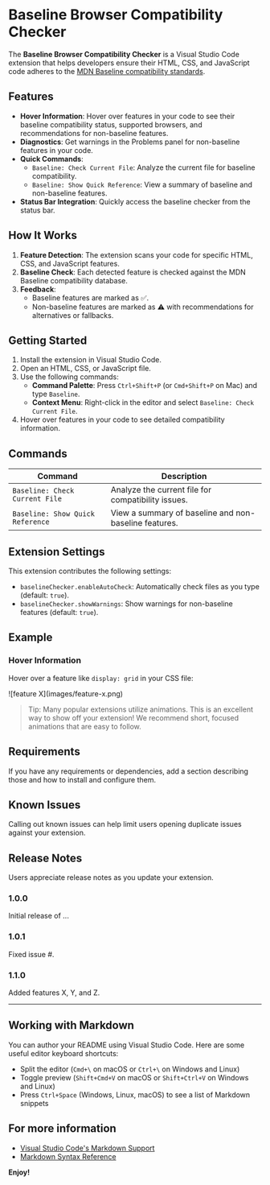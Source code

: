 # Baseline Browser Compatibility Checker

The **Baseline Browser Compatibility Checker** is a Visual Studio Code extension that helps developers ensure their HTML, CSS, and JavaScript code adheres to the [MDN Baseline compatibility standards](https://developer.mozilla.org/en-US/docs/MDN/Browser_compatibility/MDN_baseline).

## Features

- **Hover Information**: Hover over features in your code to see their baseline compatibility status, supported browsers, and recommendations for non-baseline features.
- **Diagnostics**: Get warnings in the Problems panel for non-baseline features in your code.
- **Quick Commands**:
  - `Baseline: Check Current File`: Analyze the current file for baseline compatibility.
  - `Baseline: Show Quick Reference`: View a summary of baseline and non-baseline features.
- **Status Bar Integration**: Quickly access the baseline checker from the status bar.

## How It Works

1. **Feature Detection**: The extension scans your code for specific HTML, CSS, and JavaScript features.
2. **Baseline Check**: Each detected feature is checked against the MDN Baseline compatibility database.
3. **Feedback**:
   - Baseline features are marked as ✅.
   - Non-baseline features are marked as ⚠️ with recommendations for alternatives or fallbacks.

## Getting Started

1. Install the extension in Visual Studio Code.
2. Open an HTML, CSS, or JavaScript file.
3. Use the following commands:
   - **Command Palette**: Press `Ctrl+Shift+P` (or `Cmd+Shift+P` on Mac) and type `Baseline`.
   - **Context Menu**: Right-click in the editor and select `Baseline: Check Current File`.
4. Hover over features in your code to see detailed compatibility information.

## Commands

| Command                          | Description                                      |
|----------------------------------|--------------------------------------------------|
| `Baseline: Check Current File`   | Analyze the current file for compatibility issues. |
| `Baseline: Show Quick Reference` | View a summary of baseline and non-baseline features. |

## Extension Settings

This extension contributes the following settings:

- `baselineChecker.enableAutoCheck`: Automatically check files as you type (default: `true`).
- `baselineChecker.showWarnings`: Show warnings for non-baseline features (default: `true`).

## Example

### Hover Information

Hover over a feature like `display: grid` in your CSS file:

\!\[feature X\]\(images/feature-x.png\)

> Tip: Many popular extensions utilize animations. This is an excellent way to show off your extension! We recommend short, focused animations that are easy to follow.

## Requirements

If you have any requirements or dependencies, add a section describing those and how to install and configure them.

## Known Issues

Calling out known issues can help limit users opening duplicate issues against your extension.

## Release Notes

Users appreciate release notes as you update your extension.

### 1.0.0

Initial release of ...

### 1.0.1

Fixed issue #.

### 1.1.0

Added features X, Y, and Z.

---

## Working with Markdown

You can author your README using Visual Studio Code.  Here are some useful editor keyboard shortcuts:

* Split the editor (`Cmd+\` on macOS or `Ctrl+\` on Windows and Linux)
* Toggle preview (`Shift+Cmd+V` on macOS or `Shift+Ctrl+V` on Windows and Linux)
* Press `Ctrl+Space` (Windows, Linux, macOS) to see a list of Markdown snippets

## For more information

* [Visual Studio Code's Markdown Support](http://code.visualstudio.com/docs/languages/markdown)
* [Markdown Syntax Reference](https://help.github.com/articles/markdown-basics/)

**Enjoy!**
